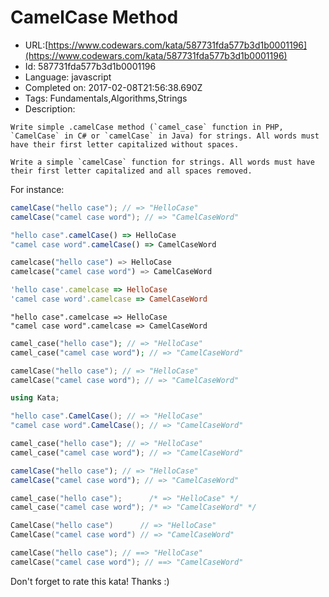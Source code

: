 # CamelCase Method

 - URL:[https://www.codewars.com/kata/587731fda577b3d1b0001196](https://www.codewars.com/kata/587731fda577b3d1b0001196)
 - Id: 587731fda577b3d1b0001196
 - Language: javascript
 - Completed on: 2017-02-08T21:56:38.690Z
 - Tags: Fundamentals,Algorithms,Strings
 - Description:
```if-not:swift
Write simple .camelCase method (`camel_case` function in PHP, `CamelCase` in C# or `camelCase` in Java) for strings. All words must have their first letter capitalized without spaces.
```
```if:swift
Write a simple `camelCase` function for strings. All words must have their first letter capitalized and all spaces removed.
```
For instance:

```java
camelCase("hello case"); // => "HelloCase"
camelCase("camel case word"); // => "CamelCaseWord"
```
```javascript
"hello case".camelCase() => HelloCase
"camel case word".camelCase() => CamelCaseWord
```
```python
camelcase("hello case") => HelloCase
camelcase("camel case word") => CamelCaseWord
```
```ruby
'hello case'.camelcase => HelloCase
'camel case word'.camelcase => CamelCaseWord
```
```crystal
"hello case".camelcase => HelloCase
"camel case word".camelcase => CamelCaseWord
```
```php
camel_case("hello case"); // => "HelloCase"
camel_case("camel case word"); // => "CamelCaseWord"
```
```cpp
camelCase("hello case"); // => "HelloCase"
camelCase("camel case word"); // => "CamelCaseWord"
```
```c#
using Kata;

"hello case".CamelCase(); // => "HelloCase"
"camel case word".CamelCase(); // => "CamelCaseWord"
```
```rust
camel_case("hello case"); // => "HelloCase"
camel_case("camel case word"); // => "CamelCaseWord"
```
```typescript
camelCase("hello case"); // => "HelloCase"
camelCase("camel case word"); // => "CamelCaseWord"
```
```c
camel_case("hello case");      /* => "HelloCase" */
camel_case("camel case word"); /* => "CamelCaseWord" */
```
```go
CamelCase("hello case")      // => "HelloCase"
CamelCase("camel case word") // => "CamelCaseWord"
```
```swift
camelCase("hello case"); // ==> "HelloCase"
camelCase("camel case word"); // ==> "CamelCaseWord"
```

Don't forget to rate this kata! Thanks :)
